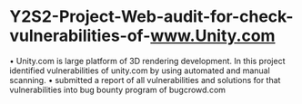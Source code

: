 # Y2S2-Project-Web-audit-for-check-vulnerabilities-of-www.Unity.com

• Unity.com is large platform of 3D rendering development. In this project identified vulnerabilities of unity.com by using automated and manual scanning.
• submitted a report of all vulnerabilities and solutions for that vulnerabilities into bug bounty program of bugcrowd.com
